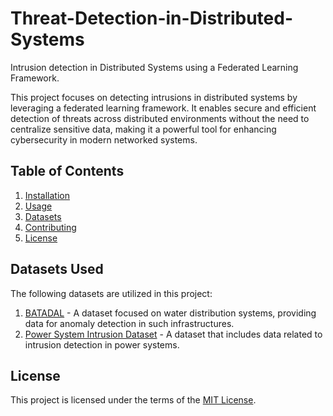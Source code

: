 # Threat-Detection-in-Distributed-Systems
Intrusion detection in Distributed Systems using a Federated Learning Framework.

This project focuses on detecting intrusions in distributed systems by leveraging a federated learning framework. It enables secure and efficient detection of threats across distributed environments without the need to centralize sensitive data, making it a powerful tool for enhancing cybersecurity in modern networked systems.

## Table of Contents
1. [Installation](#installation)
2. [Usage](#usage)
3. [Datasets](#datasets)
4. [Contributing](#contributing)
5. [License](#license)

## Datasets Used
The following datasets are utilized in this project:

1. [BATADAL](https://www.batadal.net/data.html) - A dataset focused on water distribution systems, providing data for anomaly detection in such infrastructures.
2. [Power System Intrusion Dataset](https://www.kaggle.com/datasets/sequincozes/power-system-intrusion-dataset?resource=download) - A dataset that includes data related to intrusion detection in power systems.

## License
This project is licensed under the terms of the [MIT License](https://github.com/peenalGupta/Threat-Detection-in-Distributed-Systems/blob/main/LICENSE).
